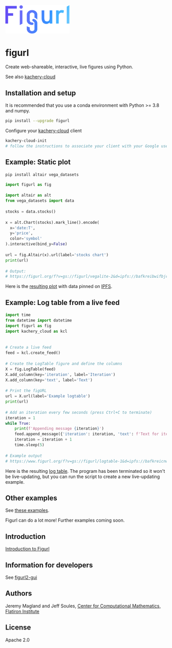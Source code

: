 <img src="./figurl.png" width="200px" />

# figurl

Create web-shareable, interactive, live figures using Python.

See also [kachery-cloud](https://github.com/scratchrealm/kachery-cloud)

## Installation and setup

It is recommended that you use a conda environment with Python >= 3.8 and numpy.

```bash
pip install --upgrade figurl
```

Configure your [kachery-cloud](https://github.com/scratchrealm/kachery-cloud) client

```bash
kachery-cloud-init
# follow the instructions to associate your client with your Google user name on kachery-cloud
```

## Example: Static plot

```bash
pip install altair vega_datasets
```

```python
import figurl as fig

import altair as alt
from vega_datasets import data

stocks = data.stocks()

x = alt.Chart(stocks).mark_line().encode(
  x='date:T',
  y='price',
  color='symbol'
).interactive(bind_y=False)

url = fig.Altair(x).url(label='stocks chart')
print(url)

# Output: 
# https://figurl.org/f?v=gs://figurl/vegalite-2&d=ipfs://bafkreibwifbjrcvxucu3o3373tz74jjkkee3u2t5wrbywzvcoc6q7lxs2i&label=stocks%20chart
```

Here is the [resulting plot](https://figurl.org/f?v=gs://figurl/vegalite-2&d=ipfs://bafkreibwifbjrcvxucu3o3373tz74jjkkee3u2t5wrbywzvcoc6q7lxs2i&label=stocks%20chart) with data pinned on [IPFS](https://ipfs.io/).

## Example: Log table from a live feed

```python
import time
from datetime import datetime
import figurl as fig
import kachery_cloud as kcl


# Create a live feed
feed = kcl.create_feed()

# Create the LogTable figure and define the columns
X = fig.LogTable(feed)
X.add_column(key='iteration', label='Iteration')
X.add_column(key='text', label='Text')

# Print the figURL
url = X.url(label='Example logtable')
print(url)

# Add an iteration every few seconds (press Ctrl+C to terminate)
iteration = 1
while True:
    print(f'Appending message {iteration}')
    feed.append_message({'iteration': iteration, 'text': f'Text for iteration {iteration}. Timestamp = {datetime.now()}'})
    iteration = iteration + 1
    time.sleep(5)

# Example output
# https://www.figurl.org/f?v=gs://figurl/logtable-1&d=ipfs://bafkreicnwdp627vnoibq7ebspcgdr72fslxypzkhvm42dqgom7ba27hdjm&label=Example%20logtable
```

Here is the resulting [log table](https://www.figurl.org/f?v=gs://figurl/logtable-1&d=ipfs://bafkreicnwdp627vnoibq7ebspcgdr72fslxypzkhvm42dqgom7ba27hdjm&label=Example%20logtable). The program has been terminated so it won't be live-updating, but you can run the script to create a new live-updating example.

## Other examples

See [these examples](./examples/).

Figurl can do a lot more! Further examples coming soon.

## Introduction

[Introduction to Figurl](doc/intro.md)

## Information for developers

See [figurl2-gui](https://github.com/scratchrealm/figurl2-gui)

## Authors

Jeremy Magland and Jeff Soules, [Center for Computational Mathematics, Flatiron Institute](https://www.simonsfoundation.org/flatiron/center-for-computational-mathematics)

## License

Apache 2.0
